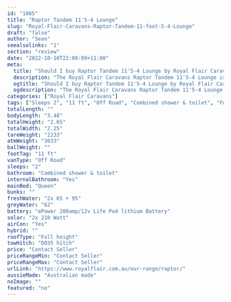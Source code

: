 ```yaml
---
id: "1065"
title: "Raptor Tandem 11'5-4 Lounge"
slug: "Royal-Flair-Caravans-Raptor-Tandem-11-foot-5-4-Lounge"
draft: "false"
author: "Sean"
seealsolinks: "1"
section: "review"
date: "2022-10-10T22:00:09+11:00"
meta:
  title: "Should I buy Raptor Tandem 11'5-4 Lounge by Royal Flair Caravans?"
  description: "The Royal Flair Caravans Raptor Tandem 11'5-4 Lounge is classed as Off Road, and sleeps 2 people. It is Australian made and comes in at 11 ft. It generally has Combined shower & toilet."
  ogtitle: "Should I buy Raptor Tandem 11'5-4 Lounge by Royal Flair Caravans?"
  ogdescription: "The Royal Flair Caravans Raptor Tandem 11'5-4 Lounge is classed as Off Road, and sleeps 2 people. It is Australian made and comes in at 11 ft. It generally has Combined shower & toilet."
categories: ["Royal Flair Caravans"]
tags: ["Sleeps 2", "11 ft", "Off Road", "Combined shower & toilet", "Full height", "Price Unknown"]
totalLength: ""
bodyLength: "3.48"
totalHeight: "2.65"
totalWidth: "2.25"
tareWeight: "2233"
atmWeight: "3033"
ballWeight: ""
footTag: "11 ft"
vanType: "Off Road"
sleeps: "2"
bathroom: "Combined shower & toilet"
internalBathroom: "Yes"
mainBed: "Queen"
bunks: ""
freshWater: "2x 65 + 95"
greyWater: "62"
battery: "ePower 200amp/12v Life Po4 lithium Battery"
solar: "2x 210 Watt"
airCon: "Yes"
hybrid: ""
roofType: "Full height"
towHitch: "DO35 hitch"
price: "Contact Seller"
priceRangeMin: "Contact Seller"
priceRangeMax: "Contact Seller"
urlLink: "https://www.royalflair.com.au/our-range/raptor/"
aussieMade: "Australian made"
noImage: ""
featured: "no"
---
```

